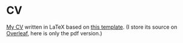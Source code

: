 # CV

[My CV](https://github.com/szkupienpeti/cv/blob/main/peter-szkupien-cv.pdf) written in LaTeX based on [this template](https://www.overleaf.com/latex/templates/software-engineer-resume/gqxmqsvsbdjf). (I store its source on [Overleaf](https://www.overleaf.com/), here is only the pdf version.)

